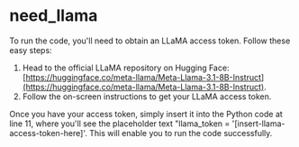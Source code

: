 # need_llama
To run the code, you'll need to obtain an LLaMA access token. Follow these easy steps:

1. Head to the official LLaMA repository on Hugging Face: [https://huggingface.co/meta-llama/Meta-Llama-3.1-8B-Instruct](https://huggingface.co/meta-llama/Meta-Llama-3.1-8B-Instruct).
2. Follow the on-screen instructions to get your LLaMA access token.

Once you have your access token, simply insert it into the Python code at line 11, where you'll see the placeholder text "llama_token = '[insert-llama-access-token-here]'. This will enable you to run the code successfully.
